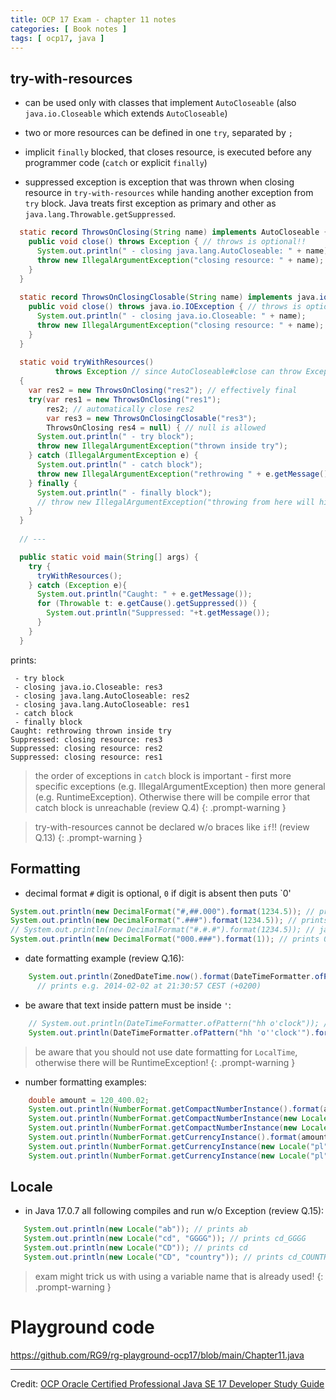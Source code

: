 ```yaml
---
title: OCP 17 Exam - chapter 11 notes
categories: [ Book notes ]
tags: [ ocp17, java ]
---
```


## try-with-resources

- can be used only with classes that implement `AutoCloseable` (also `java.io.Closeable` which extends `AutoCloseable`)

- two or more resources can be defined in one `try`, separated by `;`

- implicit `finally` blocked, that closes resource, is executed before any programmer code (`catch` or explicit
  `finally`)

- suppressed exception is exception that was thrown when closing resource in `try-with-resources` while handing another
  exception from `try` block. Java treats first exception as primary and other as `java.lang.Throwable.getSuppressed`.

```java
  static record ThrowsOnClosing(String name) implements AutoCloseable {
    public void close() throws Exception { // throws is optional!!
      System.out.println(" - closing java.lang.AutoCloseable: " + name);
      throw new IllegalArgumentException("closing resource: " + name);
    }
  }
  
  static record ThrowsOnClosingClosable(String name) implements java.io.Closeable { // Closeable extends  AutoCloseable
    public void close() throws java.io.IOException { // throws is optional!!
      System.out.println(" - closing java.io.Closeable: " + name);
      throw new IllegalArgumentException("closing resource: " + name);
    }
  }
  
  static void tryWithResources()
          throws Exception // since AutoCloseable#close can throw Exception we must catch it or declared as throws; otherwise DOES NOT COMPILE
  {
    var res2 = new ThrowsOnClosing("res2"); // effectively final
    try(var res1 = new ThrowsOnClosing("res1");
        res2; // automatically close res2
        var res3 = new ThrowsOnClosingClosable("res3");
        ThrowsOnClosing res4 = null) { // null is allowed
      System.out.println(" - try block");
      throw new IllegalArgumentException("thrown inside try");
    } catch (IllegalArgumentException e) {
      System.out.println(" - catch block");
      throw new IllegalArgumentException("rethrowing " + e.getMessage(), e);
    } finally {
      System.out.println(" - finally block");
      // throw new IllegalArgumentException("throwing from here will hide any previous exception!!");
    }
  }
  
  // ---

  public static void main(String[] args) {
    try {
      tryWithResources();
    } catch (Exception e){
      System.out.println("Caught: " + e.getMessage());
      for (Throwable t: e.getCause().getSuppressed()) {
        System.out.println("Suppressed: "+t.getMessage());
      }
    }
  }
```

prints:
```
 - try block
 - closing java.io.Closeable: res3
 - closing java.lang.AutoCloseable: res2
 - closing java.lang.AutoCloseable: res1
 - catch block
 - finally block
Caught: rethrowing thrown inside try
Suppressed: closing resource: res3
Suppressed: closing resource: res2
Suppressed: closing resource: res1
```

> the order of exceptions in `catch` block is important -
> first more specific exceptions (e.g. IllegalArgumentException) then more general (e.g. RuntimeException). 
> Otherwise there will be compile error that catch block is unreachable (review Q.4)
{: .prompt-warning }


> try-with-resources cannot be declared w/o braces like `if`!! (review Q.13)
{: .prompt-warning }

## Formatting

- decimal format `#` digit is optional, `0` if digit is absent then puts `0' 
```java
System.out.println(new DecimalFormat("#,##.000").format(1234.5)); // prints 12,34.500
System.out.println(new DecimalFormat(".###").format(1234.5)); // prints 1234.5
// System.out.println(new DecimalFormat("#.#.#").format(1234.5)); // java.lang.IllegalArgumentException: Multiple decimal separators in pattern "#.#.#"
System.out.println(new DecimalFormat("000.###").format(1)); // prints 001
```

- date formatting example (review Q.16):
```java
    System.out.println(ZonedDateTime.now().format(DateTimeFormatter.ofPattern("yyyy-MM-dd 'at' HH:mm:ss z (Z)", Locale.ENGLISH)));
      // prints e.g. 2014-02-02 at 21:30:57 CEST (+0200)

```

- be aware that text inside pattern must be inside `'`:
```java
    // System.out.println(DateTimeFormatter.ofPattern("hh o'clock")); // java.lang.IllegalArgumentException: Unknown pattern letter: o
    System.out.println(DateTimeFormatter.ofPattern("hh 'o''clock'").format(LocalTime.now())); // 12 o'clock (use ' to escape ')
```

> be aware that you should not use date formatting for `LocalTime`, otherwise there will be RuntimeException!
{: .prompt-warning }

- number formatting examples:
```java
    double amount = 120_400.02;
    System.out.println(NumberFormat.getCompactNumberInstance().format(amount)); // 120K
    System.out.println(NumberFormat.getCompactNumberInstance(new Locale("en"), Style.SHORT).format(amount)); // 120K
    System.out.println(NumberFormat.getCompactNumberInstance(new Locale("en"), Style.LONG).format(amount)); // 120 thousand
    System.out.println(NumberFormat.getCurrencyInstance().format(amount)); // $120,400.02
    System.out.println(NumberFormat.getCurrencyInstance(new Locale("pl")).format(amount)); // 120 400,02 ¤
    System.out.println(NumberFormat.getCurrencyInstance(new Locale("pl", "PL")).format(amount)); // 120 400,02 zł
```

## Locale

- in Java 17.0.7 all following compiles and run w/o Exception (review Q.15):
```java
   System.out.println(new Locale("ab")); // prints ab
   System.out.println(new Locale("cd", "GGGG")); // prints cd_GGGG
   System.out.println(new Locale("CD")); // prints cd
   System.out.println(new Locale("CD", "country")); // prints cd_COUNTRY
```

> exam might trick us with using a variable name that is already used!
{: .prompt-warning }

# Playground code

<https://github.com/RG9/rg-playground-ocp17/blob/main/Chapter11.java>

----

Credit: [OCP Oracle Certified Professional Java SE 17 Developer Study Guide](https://www.selikoff.net/ocp17)
